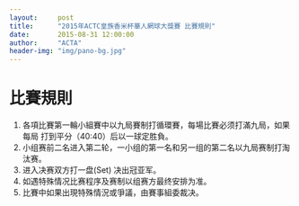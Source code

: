```yaml
---
layout:     post
title:      "2015年ACTC皇族香米杯華人網球大獎賽 比賽規則"
date:       2015-08-31 12:00:00
author:     "ACTA"
header-img: "img/pano-bg.jpg"
---
```

<h1 class="page-header">比賽規則</h1>

<ol>
  <li>各項比賽第一輪小組賽中以九局賽制打循環賽，每場比賽必须打滿九局，如果每局 打到平分（40:40）后以一球定胜負。</li>
  <li>小组赛前二名进入第二轮，一小组的第一名和另一组的第二名以九局赛制打淘汰赛。</li>
  <li>进入决赛双方打一盘(Set) 决出冠亚军。</li>
  <li>如遇特殊情况比赛程序及赛制以组赛方最终安排为准。</li>
  <li>比賽中如果出現特殊情況或爭議，由賽事組委裁决。</li>
</ol>
